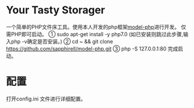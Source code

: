 # Your Tasty Storager 
一个简单的PHP文件床工具。使用本人开发的php框架<a href="https://github.com/sapphirell/model-php">model-php</a>进行开发。
仅需PHP即可启动。
① sudo apt-get install -y php7.0 (如已安装则跳过此步骤,输入php -v确定是否安装。)
② cd ~ && git clone https://github.com/sapphirell/model-php.git
③ php -S 127.0.0.1:80 完成启动。

# 配置
打开config.ini 文件进行详细配置。